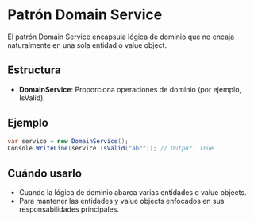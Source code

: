 # Patrón Domain Service

El patrón Domain Service encapsula lógica de dominio que no encaja naturalmente en una sola entidad o value object.

## Estructura

- **DomainService**: Proporciona operaciones de dominio (por ejemplo, IsValid).

## Ejemplo

```csharp
var service = new DomainService();
Console.WriteLine(service.IsValid("abc")); // Output: True
```

## Cuándo usarlo

- Cuando la lógica de dominio abarca varias entidades o value objects.
- Para mantener las entidades y value objects enfocados en sus responsabilidades principales.
